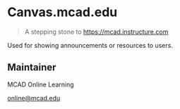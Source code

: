 # Canvas.mcad.edu

> A stepping stone to https://mcad.instructure.com

Used for showing announcements or resources to users.

## Maintainer

MCAD Online Learning

[online@mcad.edu](mailto:online@mcad.edu)
